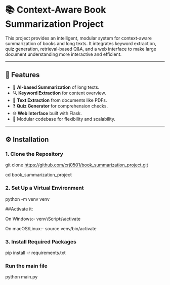 # 📚 Context-Aware Book Summarization Project

This project provides an intelligent, modular system for context-aware summarization of books and long texts. It integrates keyword extraction, quiz generation, retrieval-based Q&A, and a web interface to make large document understanding more interactive and efficient.

---

## 🚀 Features

- 🧠 **AI-based Summarization** of long texts.
- 🔍 **Keyword Extraction** for content overview.
- 📄 **Text Extraction** from documents like PDFs.
- ❓ **Quiz Generator** for comprehension checks.
- 🌐 **Web Interface** built with Flask.
- 🔧 Modular codebase for flexibility and scalability.

---




## ⚙️ Installation

### 1. Clone the Repository
git clone https://github.com/crj0501/book_summarization_project.git

cd book_summarization_project

### 2. Set Up a Virtual Environment
python -m venv venv

##Activate it:

On Windows:-
venv\Scripts\activate

On macOS/Linux:-
source venv/bin/activate

### 3. Install Required Packages
pip install -r requirements.txt

### Run the main file 
python main.py
